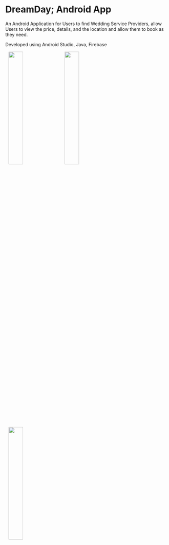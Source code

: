 # DreamDay; Android App

An Android Application for Users to find Wedding Service Providers, allow Users to view the price, details, and the location and allow them to book as they need.

Developed using Android Studio, Java, Firebase

<img width=30% height=30% hspace="10" src="https://user-images.githubusercontent.com/121798850/224533450-9606dc23-aa7a-4b42-b83a-854c333f44ee.png"/> <img width=30% height=30% hspace="10" src="https://user-images.githubusercontent.com/121798850/224533629-33bf00ea-2377-4a84-8b29-35f235738993.png"/> <img width=30% height=30% hspace="10" src="https://user-images.githubusercontent.com/121798850/224533825-c29be2cd-a965-4ceb-9137-72a6fc06df0c.png"/>

